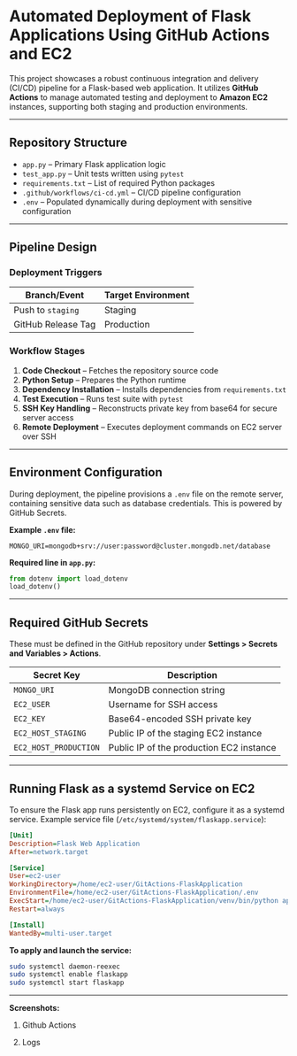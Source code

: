 
# Automated Deployment of Flask Applications Using GitHub Actions and EC2

This project showcases a robust continuous integration and delivery (CI/CD) pipeline for a Flask-based web application. It utilizes **GitHub Actions** to manage automated testing and deployment to **Amazon EC2** instances, supporting both staging and production environments.

---

## Repository Structure

- `app.py` – Primary Flask application logic  
- `test_app.py` – Unit tests written using `pytest`  
- `requirements.txt` – List of required Python packages  
- `.github/workflows/ci-cd.yml` – CI/CD pipeline configuration  
- `.env` – Populated dynamically during deployment with sensitive configuration  

---

## Pipeline Design

### Deployment Triggers

| Branch/Event        | Target Environment |
|---------------------|--------------------|
| Push to `staging`   | Staging            |
| GitHub Release Tag  | Production         |

### Workflow Stages

1. **Code Checkout** – Fetches the repository source code  
2. **Python Setup** – Prepares the Python runtime  
3. **Dependency Installation** – Installs dependencies from `requirements.txt`  
4. **Test Execution** – Runs test suite with `pytest`  
5. **SSH Key Handling** – Reconstructs private key from base64 for secure server access  
6. **Remote Deployment** – Executes deployment commands on EC2 server over SSH  

---

## Environment Configuration

During deployment, the pipeline provisions a `.env` file on the remote server, containing sensitive data such as database credentials. This is powered by GitHub Secrets.

**Example `.env` file:**
```dotenv
MONGO_URI=mongodb+srv://user:password@cluster.mongodb.net/database
```

**Required line in `app.py`:**
```python
from dotenv import load_dotenv
load_dotenv()
```

---

## Required GitHub Secrets

These must be defined in the GitHub repository under **Settings > Secrets and Variables > Actions**.

| Secret Key           | Description                            |
|----------------------|----------------------------------------|
| `MONGO_URI`          | MongoDB connection string              |
| `EC2_USER`           | Username for SSH access                |
| `EC2_KEY`            | Base64-encoded SSH private key         |
| `EC2_HOST_STAGING`   | Public IP of the staging EC2 instance  |
| `EC2_HOST_PRODUCTION`| Public IP of the production EC2 instance |

---

## Running Flask as a systemd Service on EC2

To ensure the Flask app runs persistently on EC2, configure it as a systemd service. Example service file (`/etc/systemd/system/flaskapp.service`):

```ini
[Unit]
Description=Flask Web Application
After=network.target

[Service]
User=ec2-user
WorkingDirectory=/home/ec2-user/GitActions-FlaskApplication
EnvironmentFile=/home/ec2-user/GitActions-FlaskApplication/.env
ExecStart=/home/ec2-user/GitActions-FlaskApplication/venv/bin/python app.py
Restart=always

[Install]
WantedBy=multi-user.target
```

**To apply and launch the service:**
```bash
sudo systemctl daemon-reexec
sudo systemctl enable flaskapp
sudo systemctl start flaskapp
```

---

**Screenshots:**
1. Github Actions

2. Logs

